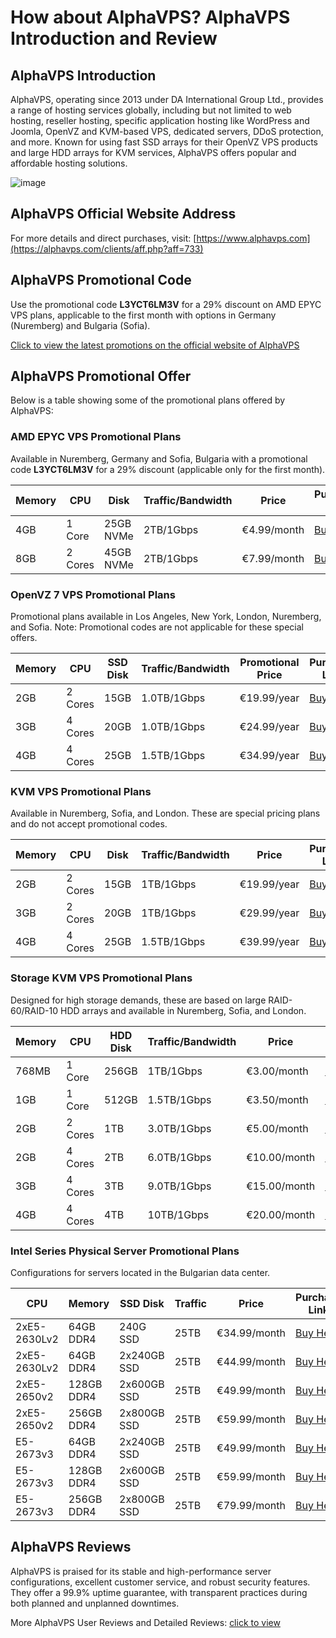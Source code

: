 # How about AlphaVPS? AlphaVPS Introduction and Review

## AlphaVPS Introduction

AlphaVPS, operating since 2013 under DA International Group Ltd., provides a range of hosting services globally, including but not limited to web hosting, reseller hosting, specific application hosting like WordPress and Joomla, OpenVZ and KVM-based VPS, dedicated servers, DDoS protection, and more. Known for using fast SSD arrays for their OpenVZ VPS products and large HDD arrays for KVM services, AlphaVPS offers popular and affordable hosting solutions.

![image](https://github.com/gbdutchboy88/AlphaVPS/assets/169882074/2b4d5191-b055-427e-89f2-feb2ff7f8068)

## AlphaVPS Official Website Address

For more details and direct purchases, visit: [https://www.alphavps.com](https://alphavps.com/clients/aff.php?aff=733)

## AlphaVPS Promotional Code

Use the promotional code **L3YCT6LM3V** for a 29% discount on AMD EPYC VPS plans, applicable to the first month with options in Germany (Nuremberg) and Bulgaria (Sofia).

[Click to view the latest promotions on the official website of AlphaVPS](https://alphavps.com/clients/aff.php?aff=733)

## AlphaVPS Promotional Offer

Below is a table showing some of the promotional plans offered by AlphaVPS:

### AMD EPYC VPS Promotional Plans
Available in Nuremberg, Germany and Sofia, Bulgaria with a promotional code **L3YCT6LM3V** for a 29% discount (applicable only for the first month).

| Memory | CPU    | Disk     | Traffic/Bandwidth | Price  | Purchase Link                               |
|--------|--------|----------|-------------------|--------|--------------------------------------------|
| 4GB    | 1 Core | 25GB NVMe | 2TB/1Gbps         | €4.99/month | [Buy Here](https://alphavps.com/clients/aff.php?aff=733&pid=364) |
| 8GB    | 2 Cores| 45GB NVMe | 2TB/1Gbps         | €7.99/month | [Buy Here](https://alphavps.com/clients/aff.php?aff=733&pid=365) |

### OpenVZ 7 VPS Promotional Plans
Promotional plans available in Los Angeles, New York, London, Nuremberg, and Sofia. Note: Promotional codes are not applicable for these special offers.

| Memory | CPU     | SSD Disk | Traffic/Bandwidth | Promotional Price | Purchase Link                                |
|--------|---------|----------|-------------------|-------------------|---------------------------------------------|
| 2GB    | 2 Cores | 15GB     | 1.0TB/1Gbps       | €19.99/year       | [Buy Here](https://alphavps.com/clients/aff.php?aff=733&pid=292) |
| 3GB    | 4 Cores | 20GB     | 1.0TB/1Gbps       | €24.99/year       | [Buy Here](https://alphavps.com/clients/aff.php?aff=733&pid=293) |
| 4GB    | 4 Cores | 25GB     | 1.5TB/1Gbps       | €34.99/year       | [Buy Here](https://alphavps.com/clients/aff.php?aff=733&pid=294) |

### KVM VPS Promotional Plans
Available in Nuremberg, Sofia, and London. These are special pricing plans and do not accept promotional codes.

| Memory | CPU     | Disk  | Traffic/Bandwidth | Price        | Purchase Link                                |
|--------|---------|-------|-------------------|--------------|---------------------------------------------|
| 2GB    | 2 Cores | 15GB  | 1TB/1Gbps         | €19.99/year  | [Buy Here](https://alphavps.com/clients/aff.php?aff=733&pid=307) |
| 3GB    | 2 Cores | 20GB  | 1TB/1Gbps         | €29.99/year  | [Buy Here](https://alphavps.com/clients/aff.php?aff=733&pid=308) |
| 4GB    | 4 Cores | 25GB  | 1.5TB/1Gbps       | €39.99/year  | [Buy Here](https://alphavps.com/clients/aff.php?aff=733&pid=309) |

### Storage KVM VPS Promotional Plans
Designed for high storage demands, these are based on large RAID-60/RAID-10 HDD arrays and available in Nuremberg, Sofia, and London.

| Memory | CPU     | HDD Disk | Traffic/Bandwidth | Price      | Purchase Link                                |
|--------|---------|----------|-------------------|------------|---------------------------------------------|
| 768MB  | 1 Core  | 256GB    | 1TB/1Gbps         | €3.00/month| [Buy Here](https://alphavps.com/clients/aff.php?aff=733&pid=245) |
| 1GB    | 1 Core  | 512GB    | 1.5TB/1Gbps       | €3.50/month| [Buy Here](https://alphavps.com/clients/aff.php?aff=733&pid=244) |
| 2GB    | 2 Cores | 1TB      | 3.0TB/1Gbps       | €5.00/month| [Buy Here](https://alphavps.com/clients/aff.php?aff=733&pid=243) |
| 2GB    | 4 Cores | 2TB      | 6.0TB/1Gbps       | €10.00/month| [Buy Here](https://alphavps.com/clients/aff.php?aff=733&pid=242) |
| 3GB    | 4 Cores | 3TB      | 9.0TB/1Gbps       | €15.00/month| [Buy Here](https://alphavps.com/clients/aff.php?aff=733&pid=372) |
| 4GB    | 4 Cores | 4TB      | 10TB/1Gbps        | €20.00/month| [Buy Here](https://alphavps.com/clients/aff.php?aff=733&pid=373) |

### Intel Series Physical Server Promotional Plans
Configurations for servers located in the Bulgarian data center.

| CPU             | Memory   | SSD Disk       | Traffic  | Price         | Purchase Link                                |
|-----------------|----------|----------------|----------|---------------|---------------------------------------------|
| 2xE5-2630Lv2    | 64GB DDR4| 240G SSD       | 25TB     | €34.99/month  | [Buy Here](https://alphavps.com/clients/aff.php?aff=733&pid=435) |
| 2xE5-2630Lv2    | 64GB DDR4| 2x240GB SSD    | 25TB     | €44.99/month  | [Buy Here](https://alphavps.com/clients/aff.php?aff=733&pid=436) |
| 2xE5-2650v2     | 128GB DDR4| 2x600GB SSD   | 25TB     | €49.99/month  | [Buy Here](https://alphavps.com/clients/aff.php?aff=733&pid=437) |
| 2xE5-2650v2     | 256GB DDR4| 2x800GB SSD   | 25TB     | €59.99/month  | [Buy Here](https://alphavps.com/clients/aff.php?aff=733&pid=438) |
| E5-2673v3       | 64GB DDR4| 2x240GB SSD    | 25TB     | €49.99/month  | [Buy Here](https://alphavps.com/clients/aff.php?aff=733&pid=439) |
| E5-2673v3       | 128GB DDR4| 2x600GB SSD   | 25TB     | €59.99/month  | [Buy Here](https://alphavps.com/clients/aff.php?aff=733&pid=440) |
| E5-2673v3       | 256GB DDR4| 2x800GB SSD   | 25TB     | €79.99/month  | [Buy Here](https://alphavps.com/clients/aff.php?aff=733&pid=441) |

## AlphaVPS Reviews

AlphaVPS is praised for its stable and high-performance server configurations, excellent customer service, and robust security features. They offer a 99.9% uptime guarantee, with transparent practices during both planned and unplanned downtimes.

More AlphaVPS User Reviews and Detailed Reviews: [click to view](https://alphavps.com/clients/aff.php?aff=733)
